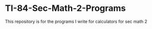 # TI-84-Sec-Math-2-Programs
This repository is for the programs I write for calculators for sec math 2
